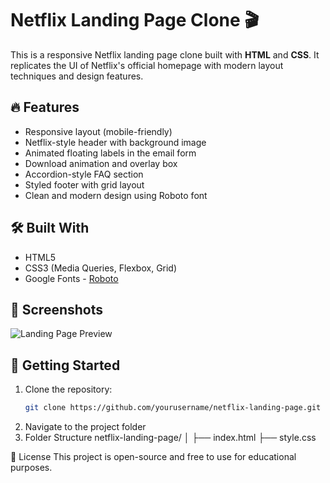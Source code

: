 # Netflix Landing Page Clone 🎬

This is a responsive Netflix landing page clone built with **HTML** and **CSS**. It replicates the UI of Netflix's official homepage with modern layout techniques and design features.

## 🔥 Features

- Responsive layout (mobile-friendly)
- Netflix-style header with background image
- Animated floating labels in the email form
- Download animation and overlay box
- Accordion-style FAQ section
- Styled footer with grid layout
- Clean and modern design using Roboto font

## 🛠️ Built With

- HTML5
- CSS3 (Media Queries, Flexbox, Grid)
- Google Fonts - [Roboto](https://fonts.google.com/specimen/Roboto)

## 📸 Screenshots

![Landing Page Preview](https://assets.nflxext.com/ffe/siteui/vlv3/83e8c151-107d-4e8f-b95a-d2ba99d49bb9/7a0bd648-8238-4134-b486-e7ff5cbaa56e/US-en-20230213-popsignuptwoweeks-perspective_alpha_website_large.jpg)

## 🚀 Getting Started

1. Clone the repository:
   ```bash
   git clone https://github.com/yourusername/netflix-landing-page.git
2. Navigate to the project folder
3. Folder Structure
netflix-landing-page/
│
├── index.html
├── style.css

📄 License
This project is open-source and free to use for educational purposes.
